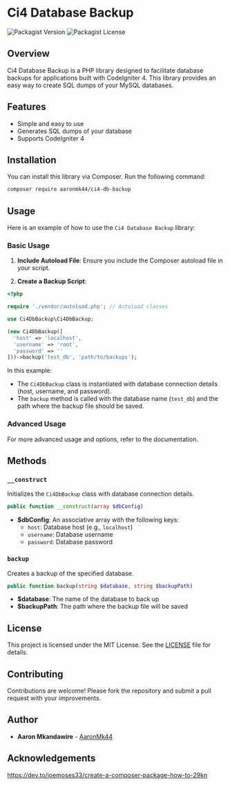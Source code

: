 # Ci4 Database Backup

![Packagist Version](https://img.shields.io/packagist/v/aaronmk44/ci4-db-backup)
![Packagist License](https://img.shields.io/packagist/l/aaronmk44/ci4-db-backup)

## Overview

Ci4 Database Backup is a PHP library designed to facilitate database backups for applications built with CodeIgniter 4. This library provides an easy way to create SQL dumps of your MySQL databases.

## Features

- Simple and easy to use
- Generates SQL dumps of your database
- Supports CodeIgniter 4

## Installation

You can install this library via Composer. Run the following command:

```sh
composer require aaronmk44/ci4-db-backup
```

## Usage

Here is an example of how to use the `Ci4 Database Backup` library:

### Basic Usage

1. **Include Autoload File**: Ensure you include the Composer autoload file in your script.

2. **Create a Backup Script**:

```php
<?php

require './vendor/autoload.php'; // Autoload classes

use Ci4DbBackup\Ci4DbBackup;

(new Ci4DbBackup([
  'host' => 'localhost',
  'username' => 'root',
  'password' => ''
]))->backup('test_db', 'path/to/backups');
```

In this example:
- The `Ci4DbBackup` class is instantiated with database connection details (host, username, and password).
- The `backup` method is called with the database name (`test_db`) and the path where the backup file should be saved.

### Advanced Usage

For more advanced usage and options, refer to the documentation.

## Methods

### `__construct`

Initializes the `Ci4DbBackup` class with database connection details.

```php
public function __construct(array $dbConfig)
```

- **$dbConfig**: An associative array with the following keys:
  - `host`: Database host (e.g., `localhost`)
  - `username`: Database username
  - `password`: Database password

### `backup`

Creates a backup of the specified database.

```php
public function backup(string $database, string $backupPath)
```

- **$database**: The name of the database to back up
- **$backupPath**: The path where the backup file will be saved

## License

This project is licensed under the MIT License. See the [LICENSE](LICENSE) file for details.

## Contributing

Contributions are welcome! Please fork the repository and submit a pull request with your improvements.

## Author

- **Aaron Mkandawire** - [AaronMk44](https://github.com/AaronMk44)

## Acknowledgements

https://dev.to/joemoses33/create-a-composer-package-how-to-29kn
